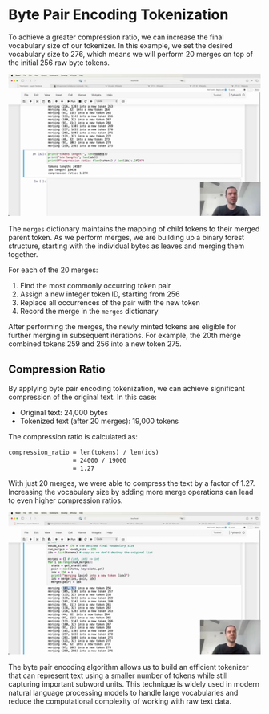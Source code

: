 #  Byte Pair Encoding Tokenization

To achieve a greater compression ratio, we can increase the final vocabulary size of our tokenizer. In this example, we set the desired vocabulary size to 276, which means we will perform 20 merges on top of the initial 256 raw byte tokens.

<img src="02338.jpg"/>

The `merges` dictionary maintains the mapping of child tokens to their merged parent token. As we perform merges, we are building up a binary forest structure, starting with the individual bytes as leaves and merging them together.

For each of the 20 merges:
1. Find the most commonly occurring token pair
2. Assign a new integer token ID, starting from 256
3. Replace all occurrences of the pair with the new token
4. Record the merge in the `merges` dictionary

After performing the merges, the newly minted tokens are eligible for further merging in subsequent iterations. For example, the 20th merge combined tokens 259 and 256 into a new token 275.

## Compression Ratio

By applying byte pair encoding tokenization, we can achieve significant compression of the original text. In this case:

- Original text: 24,000 bytes
- Tokenized text (after 20 merges): 19,000 tokens

The compression ratio is calculated as:
```
compression_ratio = len(tokens) / len(ids)
                  = 24000 / 19000
                  = 1.27
```

With just 20 merges, we were able to compress the text by a factor of 1.27. Increasing the vocabulary size by adding more merge operations can lead to even higher compression ratios.

<img src="02278.jpg"/>

The byte pair encoding algorithm allows us to build an efficient tokenizer that can represent text using a smaller number of tokens while still capturing important subword units. This technique is widely used in modern natural language processing models to handle large vocabularies and reduce the computational complexity of working with raw text data.